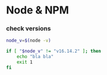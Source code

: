 # Node & NPM

### check versions

```bash
node_v=$(node -v)

if [ "$node_v" != "v16.14.2" ]; then
    echo "bla bla"
    exit 1
fi
```
